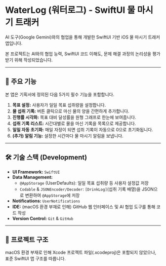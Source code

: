# WaterLog (워터로그) - SwiftUI 물 마시기 트래커

AI 도구(Google Gemini)와의 협업을 통해 개발한 SwiftUI 기반 iOS 물 마시기 트래커 앱입니다.

본 프로젝트는 AI와의 협업 능력, SwiftUI 코드 이해도, 문제 해결 과정의 논리성을 평가받기 위해 작성되었습니다.

---

## 🚀 주요 기능

본 앱은 기획서에 정의된 다음 5가지 필수 기능을 포함합니다.

1.  **목표 설정:** 사용자가 일일 목표 섭취량을 설정합니다.
2.  **물 섭취 기록:** 버튼 클릭으로 마신 물의 양을 간편하게 추가합니다.
3.  **진행률 시각화:** 목표 대비 달성률을 원형 그래프로 한눈에 보여줍니다.
4.  **섭취 기록 리스트:** 시간대별로 물을 마신 기록을 목록으로 제공합니다.
5.  **일일 자동 초기화:** 매일 자정이 되면 섭취 기록이 자동으로 0으로 초기화됩니다.
6.  **(추가) 알림 기능:** 설정한 시간마다 물 마시기 알림을 보냅니다.

---

## 🛠 기술 스택 (Development)

* **UI Framework:** `SwiftUI`
* **Data Management:**
    * `@AppStorage` (UserDefaults): 일일 목표 섭취량 등 사용자 설정값 저장
    * `Codable` & `JSONEncoder/Decoder`: `[DrinkLog]`(섭취 기록 배열)을 JSON으로 변환하여 `@AppStorage`에 저장
* **Notifications:** `UserNotifications`
* **IDE:** (macOS 환경 부재로 인해) GitHub 웹 인터페이스 및 AI 협업 도구를 통해 코드 작성
* **Version Control:** `Git` & `GitHub`

---

## 📂 프로젝트 구조

macOS 환경 부재로 인해 Xcode 프로젝트 파일(.xcodeproj)은 포함되지 않았으나, 표준 SwiftUI 앱 구조를 따릅니다.
